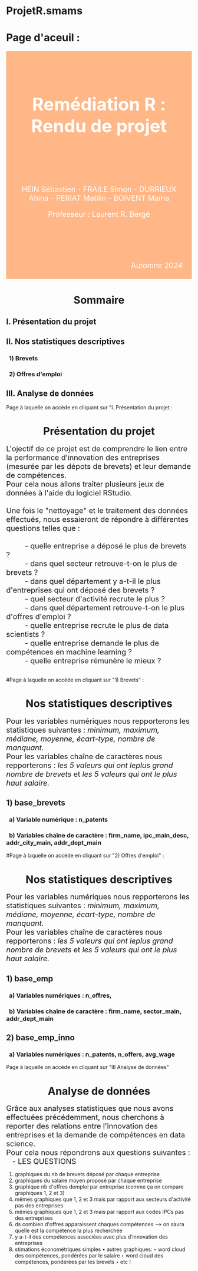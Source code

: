 # ProjetR.smams
# Page d'aceuil  : 
<div style="background-color: #ffb787; margin-top: 20px; padding: 20px; position: relative;">
    <p>&nbsp;</p> <!-- Un espace vide -->
    <p>&nbsp;</p> <!-- Un espace vide -->
    <p style="color:#FFF; background:#ffb787; padding:12px; font-size:20px; font-style:italic; text-align:center;">
        <span style="font-size:48px; font-style:normal;"><b>Remédiation R : Rendu de projet</b></span><br>
    </p>
    <p>&nbsp;</p> <!-- Un espace vide -->
    <p>&nbsp;</p> <!-- Un espace vide -->
    <p>&nbsp;</p> <!-- Un espace vide --> 
    <!-- Centrer les prénoms -->
    <p style="width:100%; text-align:center; font-size:20px; color:#FFF;">HEIN Sébastien - FRAILE Simon - DURRIEUX Ahina - PERIAT Matilin - BOIVENT Maïna</p>
    <p style="width:100%; text-align:center; font-size:20px; color:#FFF;">Professeur : Laurent R. Bergé</p>
    <p>&nbsp;</p> <!-- Un espace vide -->
    <p>&nbsp;</p> <!-- Un espace vide -->
    <p>&nbsp;</p> <!-- Un espace vide -->
    <p>&nbsp;</p> <!-- Un espace vide -->
    <span style="position: absolute; bottom: 25px; right: 25px; font-size:20px; color:#FFF;">Automne 2024</span>
</div>

# $$\text{Sommaire}$$
## I. Présentation du projet
## II. Nos statistiques descriptives
### &nbsp;&nbsp;1) Brevets
### &nbsp;&nbsp;2) Offres d'emploi
## III. Analyse de données

Page à laquelle on accède en cliquant sur "I. Présentation du projet : 
# $$\text{Présentation du projet}$$
<span style="font-size: 20px;">L'ojectif de ce projet est de comprendre le lien entre la performance d’innovation des entreprises (mesurée par les dépots de brevets) et leur demande de compétences.<br>
Pour cela nous allons traiter plusieurs jeux de données à l'aide du logiciel RStudio. <br><br>
Une fois le "nettoyage" et le traitement des données effectués, nous essaieront de répondre à différentes questions telles que : <br><br>
&nbsp;&nbsp;&nbsp;&nbsp;&nbsp;&nbsp;&nbsp;&nbsp; - quelle entreprise a déposé le plus de brevets ? <br>
&nbsp;&nbsp;&nbsp;&nbsp;&nbsp;&nbsp;&nbsp;&nbsp; - dans quel secteur retrouve-t-on le plus de brevets ? <br>
&nbsp;&nbsp;&nbsp;&nbsp;&nbsp;&nbsp;&nbsp;&nbsp; - dans quel département y a-t-il le plus d'entreprises qui ont déposé des brevets ? <br>
&nbsp;&nbsp;&nbsp;&nbsp;&nbsp;&nbsp;&nbsp;&nbsp; - quel secteur d'activité recrute le plus ? <br>
&nbsp;&nbsp;&nbsp;&nbsp;&nbsp;&nbsp;&nbsp;&nbsp; - dans quel département retrouve-t-on le plus d'offres d'emploi ? <br>
&nbsp;&nbsp;&nbsp;&nbsp;&nbsp;&nbsp;&nbsp;&nbsp; - quelle entreprise recrute le plus de data scientists ? <br>
&nbsp;&nbsp;&nbsp;&nbsp;&nbsp;&nbsp;&nbsp;&nbsp; - quelle entreprise demande le plus de compétences en machine learning ? <br>
&nbsp;&nbsp;&nbsp;&nbsp;&nbsp;&nbsp;&nbsp;&nbsp; - quelle entreprise rémunère le mieux ? <br>
</i></span><br>

#Page à laquelle on accède en cliquant sur "1) Brevets" : 
# $$\text{Nos statistiques descriptives}$$

<span style="font-size: 20px;">Pour les variables numériques nous repporterons les statistiques suivantes : <i>minimum, maximum, médiane, moyenne, écart-type, nombre de manquant. </i></span><br>
<span style="font-size: 20px;">Pour les variables chaîne de caractères nous repporterons : <i> les 5 valeurs qui ont leplus grand nombre de brevets </i> et <i> les 5 valeurs qui ont le plus haut salaire.</i></span>

## 1) base_brevets
### &nbsp;&nbsp;a) Variable numérique : n_patents
### &nbsp;&nbsp;b) Variables chaîne de caractère : firm_name, ipc_main_desc, addr_city_main, addr_dept_main


#Page à laquelle on accède en cliquant sur "2) Offres d'emploi" : 
# $$\text{Nos statistiques descriptives}$$

<span style="font-size: 20px;">Pour les variables numériques nous repporterons les statistiques suivantes : <i>minimum, maximum, médiane, moyenne, écart-type, nombre de manquant. </i></span><br>
<span style="font-size: 20px;">Pour les variables chaîne de caractères nous repporterons : <i> les 5 valeurs qui ont leplus grand nombre de brevets </i> et <i> les 5 valeurs qui ont le plus haut salaire.</i></span>


## 1) base_emp
### &nbsp;&nbsp;a) Variables numériques : n_offres, 
### &nbsp;&nbsp;b) Variables chaîne de caractère : firm_name, sector_main, addr_dept_main 

## 2) base_emp_inno
### &nbsp;&nbsp;a) Variables numériques : n_patents, n_offers, avg_wage 

Page à laquelle on accède en cliquant sur "III Analyse de données"
# $$\text{Analyse de données}$$
<span style="font-size: 20px;">Grâce aux analyses statistiques que nous avons effectuées précédemment, nous cherchons à reporter des relations entre l'innovation des entreprises et la demande de compétences en data science.<br>
Pour cela nous répondrons aux questions suivantes : <br>
&nbsp;&nbsp; - LES QUESTIONS
</span><br>

1) graphiques du nb de brevets déposé par chaque entreprise
2) graphiques du salaire moyen proposé par chaque entreprise 
3) graphique nb d'offres demploi par entreprise (comme ça on compare graphiques 1, 2 et 3)
4) mêmes graphiques que 1, 2 et 3 mais par rapport aux secteurs d'activité pas des entreprises
5) mêmes graphiques que 1, 2 et 3 mais par rapport aux codes IPCs pas des entreprises
6) ds combien d'offres apparaissent chaques compétences --> on saura quelle est la compétence la plus recherchée
7) y a-t-il des compétences associées avec plus d’innovation des entreprises
8) stimations économétriques simples
• autres graphiques:
‣ word cloud des compétences, pondérées par le salaire
‣ word cloud des compétences, pondérées par les brevets
‣ etc !







